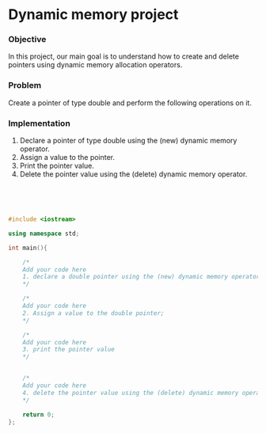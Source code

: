 # Dynamic memory project 

### Objective

In this project, our main goal is to understand how to create and delete pointers using dynamic memory allocation operators.
<br/>
### Problem

Create a pointer of type double and perform the following operations on it.

### Implementation

1. Declare a pointer of type double using the (new) dynamic memory operator.
2. Assign a value to the pointer.
3. Print the pointer value.
4. Delete the pointer value using the (delete) dynamic memory operator.
<br/>
<br/>
  
```cpp

#include <iostream>

using namespace std;

int main(){

    /*
    Add your code here
    1. declare a double pointer using the (new) dynamic memory operator
    */

    /*
    Add your code here
    2. Assign a value to the double pointer;
    */

    /*
    Add your code here
    3. print the pointer value
    */


    /*
    Add your code here
    4. delete the pointer value using the (delete) dynamic memory operator
    */    

    return 0;
};


```
